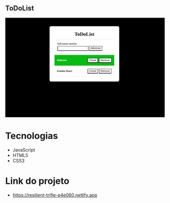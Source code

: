 ## ToDoList

<img src='./img/ToDoList.png'>

# Tecnologias

- JavaScript
- HTML5
- CSS3

# Link do projeto

- https://resilient-trifle-e4e060.netlify.app
